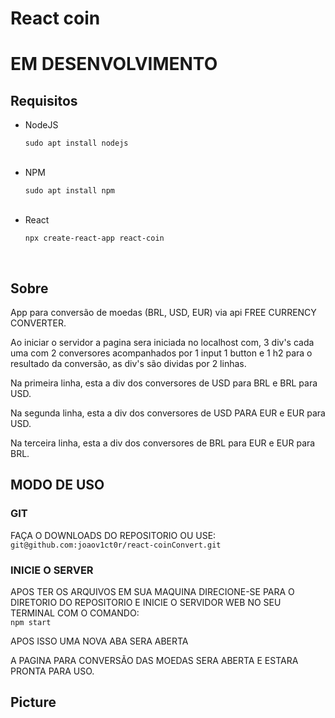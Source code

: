# React coin

<h1>EM DESENVOLVIMENTO</h1>

<h2>Requisitos</h2>

<ul>
  <li>NodeJS</li>
  <p><code>sudo apt install nodejs</code></p>
  <br>
  <li>NPM</li>
  <p><code>sudo apt install npm</code></p>
  <br>
  <li>React</li>
  <p><code>npx create-react-app react-coin</code></p>
  <br>
</ul>

<h2>Sobre</h2>

<p>App para conversão de moedas (BRL, USD, EUR) via api FREE CURRENCY CONVERTER.</p>

<p>Ao iniciar o servidor a pagina sera iniciada no localhost com, 3 div's cada uma com 2 conversores acompanhados por 1 input 1 button e 1 h2 para o resultado da conversão, as div's são dividas por 2 linhas.</p>

<p>Na primeira linha, esta a div dos conversores de USD para BRL e BRL para USD.</p>

<p>Na segunda linha, esta a div dos conversores de USD PARA EUR e EUR para USD.</p>

<p>Na terceira linha, esta a div dos conversores de BRL para EUR e EUR para BRL.</p>

<h2>MODO DE USO</h2>

<h3>GIT</h3>

<p>FAÇA O DOWNLOADS DO REPOSITORIO OU USE:<br><code>git@github.com:joaov1ct0r/react-coinConvert.git</code></p>

<h3>INICIE O SERVER</h3>

<p>APOS TER OS ARQUIVOS EM SUA MAQUINA DIRECIONE-SE PARA O DIRETORIO DO REPOSITORIO E INICIE O SERVIDOR WEB NO SEU TERMINAL COM O COMANDO:<br><code>npm start</code></p>

<p>APOS ISSO UMA NOVA ABA SERA ABERTA</p>

<p>A PAGINA PARA CONVERSÃO DAS MOEDAS SERA ABERTA E ESTARA PRONTA PARA USO.</p>

<h2>Picture</h2>
